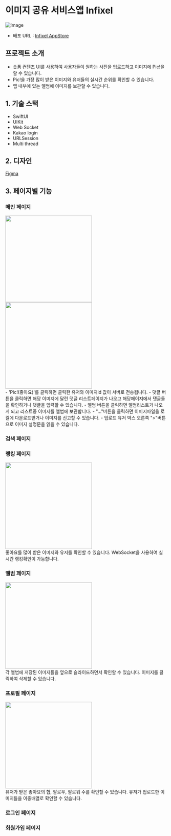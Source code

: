 # 이미지 공유 서비스앱 Infixel
![Image](https://github.com/user-attachments/assets/19343a1c-47dd-4651-81f0-8880724dfa19)
- 배포 URL : [Infixel AppStore](https://apps.apple.com/kr/app/infixel/id6711351058)


## 프로젝트 소개
- 숏폼 컨텐츠 UI를 사용하여 사용자들이 원하는 사진을 업로드하고 이미지에 Pic!을 할 수 있습니다.
- Pic!을 가장 많이 받은 이미지와 유저들의 실시간 순위를 확인할 수 있습니다.
- 앱 내부에 있는 앨범에 이미지를 보관할 수 있습니다.



## 1. 기술 스택
- SwiftUI
- UIKit
- Web Socket
- Kakao login
- URLSession
- Multi thread


## 2. 디자인
[Figma](https://www.figma.com/file/ZobwDJ6BYIl2ZuRray1YxR/Infixel-Swift?type=design&node-id=0-1&mode=design&t=56yeUw7CF0F9t6A5-0)



## 3. 페이지별 기능

### 메인 페이지
<div>
  <img width="270" src="https://github.com/user-attachments/assets/7e9b012d-3b59-4716-b376-51c47d49f236" />
  <img width="270" src="https://github.com/user-attachments/assets/858984d6-cf1e-44a8-ba19-1493285223e2" />
</div>
- 'Pic!(좋아요)'를 클릭하면 클릭한 유저와 이미지id 값이 서버로 전송됩니다.
- 댓글 버튼을 클릭하면 해당 이미지에 달린 댓글 리스트페이지가 나오고 해당페이지에서 댓글들을 확인하거나 댓글을 입력할 수 있습니다.
- 앨범 버튼을 클릭하면 앨범리스트가 나오게 되고 리스트중 이미지를 앨범에 보관합니다.
- "..."버튼을 클릭하면 이미지파일을 로컬에 다운로드받거나 이미지를 신고할 수 있습니다.
- 업로드 유저 박스 오른쪽 ">"버튼으로 이미지 설명문을 읽을 수 있습니다.


### 검색 페이지


### 랭킹 페이지
<div>
  <img width="270" src="https://github.com/user-attachments/assets/90c7b030-117a-498d-a298-c5cce511b684" />
</div>
좋아요를 많이 받은 이미지와 유저를 확인할 수 있습니다.
WebSocket을 사용하여 실시간 랭킹확인이 가능합니다.



### 앨범 페이지
<div>
  <img width="270" src="https://github.com/user-attachments/assets/8f10cbd1-e2a7-4338-9399-9d71870021a6" />
</div>
각 앨범에 저장된 이미지들을 옆으로 슬라이드하면서 확인할 수 있습니다.
이미지를 클릭하여 삭제할 수 있습니다.


### 프로필 페이지
<div>
  <img width="270" src="https://github.com/user-attachments/assets/ef400928-52e1-4ccc-bf98-c93ab780cb23" />
</div>
유저가 받은 좋아요의 합, 팔로우, 팔로워 수를 확인할 수 있습니다.
유저가 업로드한 이미지들을 이중배열로 확인할 수 있습니다.


### 로그인 페이지

### 회원가입 페이지
